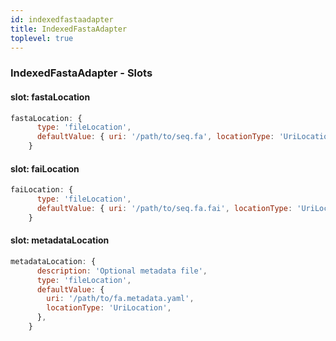 ```yaml
---
id: indexedfastaadapter
title: IndexedFastaAdapter
toplevel: true
---
```


### IndexedFastaAdapter - Slots

#### slot: fastaLocation

```js
fastaLocation: {
      type: 'fileLocation',
      defaultValue: { uri: '/path/to/seq.fa', locationType: 'UriLocation' },
    }
```

#### slot: faiLocation

```js
faiLocation: {
      type: 'fileLocation',
      defaultValue: { uri: '/path/to/seq.fa.fai', locationType: 'UriLocation' },
    }
```

#### slot: metadataLocation

```js
metadataLocation: {
      description: 'Optional metadata file',
      type: 'fileLocation',
      defaultValue: {
        uri: '/path/to/fa.metadata.yaml',
        locationType: 'UriLocation',
      },
    }
```
